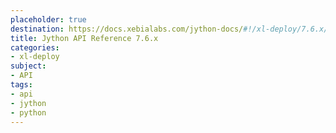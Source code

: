 ```yaml
---
placeholder: true
destination: https://docs.xebialabs.com/jython-docs/#!/xl-deploy/7.6.x/
title: Jython API Reference 7.6.x
categories:
- xl-deploy
subject:
- API
tags:
- api
- jython
- python
---
```

